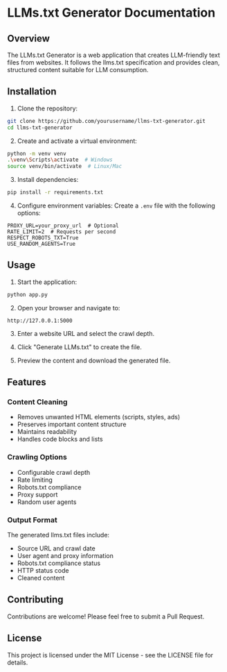 # LLMs.txt Generator Documentation

## Overview
The LLMs.txt Generator is a web application that creates LLM-friendly text files from websites. It follows the llms.txt specification and provides clean, structured content suitable for LLM consumption.

## Installation

1. Clone the repository:
```bash
git clone https://github.com/yourusername/llms-txt-generator.git
cd llms-txt-generator
```

2. Create and activate a virtual environment:
```bash
python -m venv venv
.\venv\Scripts\activate  # Windows
source venv/bin/activate  # Linux/Mac
```

3. Install dependencies:
```bash
pip install -r requirements.txt
```

4. Configure environment variables:
Create a `.env` file with the following options:
```
PROXY_URL=your_proxy_url  # Optional
RATE_LIMIT=2  # Requests per second
RESPECT_ROBOTS_TXT=True
USE_RANDOM_AGENTS=True
```

## Usage

1. Start the application:
```bash
python app.py
```

2. Open your browser and navigate to:
```
http://127.0.0.1:5000
```

3. Enter a website URL and select the crawl depth.

4. Click "Generate LLMs.txt" to create the file.

5. Preview the content and download the generated file.

## Features

### Content Cleaning
- Removes unwanted HTML elements (scripts, styles, ads)
- Preserves important content structure
- Maintains readability
- Handles code blocks and lists

### Crawling Options
- Configurable crawl depth
- Rate limiting
- Robots.txt compliance
- Proxy support
- Random user agents

### Output Format
The generated llms.txt files include:
- Source URL and crawl date
- User agent and proxy information
- Robots.txt compliance status
- HTTP status code
- Cleaned content

## Contributing
Contributions are welcome! Please feel free to submit a Pull Request.

## License
This project is licensed under the MIT License - see the LICENSE file for details. 